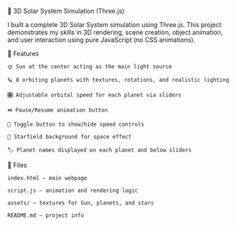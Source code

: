 🌌 3D Solar System Simulation (Three.js)

I built a complete 3D Solar System simulation using Three.js.
This project demonstrates my skills in 3D rendering, scene creation, object animation, and user interaction using pure JavaScript (no CSS animations).

🚀 Features
    
    🌞 Sun at the center acting as the main light source
    
    🪐 8 orbiting planets with textures, rotations, and realistic lighting
    
    🎛️ Adjustable orbital speed for each planet via sliders
    
    ⏯️ Pause/Resume animation button
    
    🔄 Toggle button to show/hide speed controls
    
    🌌 Starfield background for space effect
    
    🏷️ Planet names displayed on each planet and below sliders

📂 Files

    index.html – main webpage
    
    script.js – animation and rendering logic
    
    assets/ – textures for Sun, planets, and stars
    
    README.md – project info
